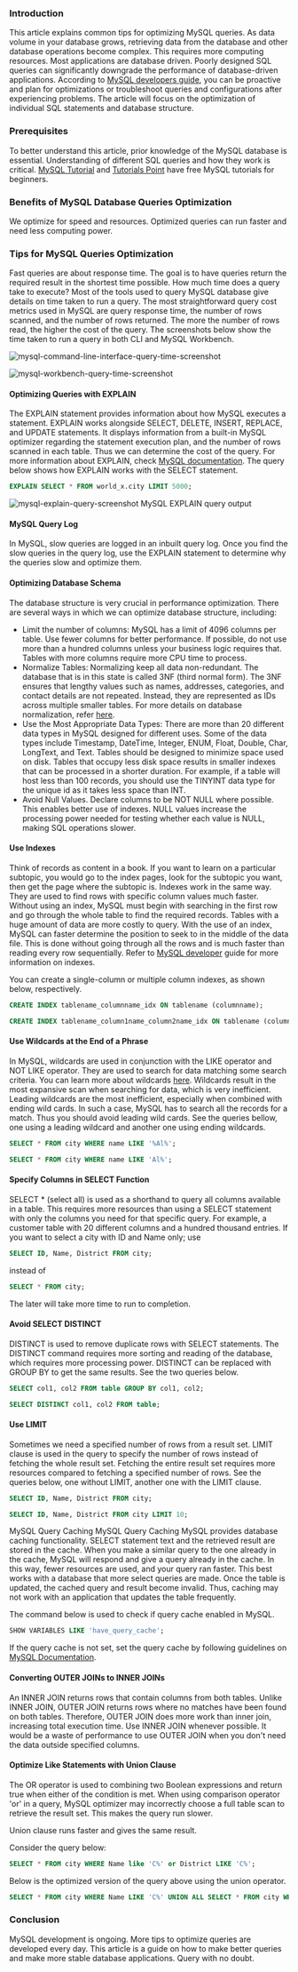 ### Introduction

This article explains common tips for optimizing MySQL queries. As data volume in your database grows, retrieving data from the database and other database operations become complex. This requires more computing resources. Most applications are database driven. Poorly designed SQL queries can significantly downgrade the performance of database-driven applications. According to [MySQL developers guide](https://dev.mysql.com/doc/refman/8.0/en/optimize-overview.html), you can be proactive and plan for optimizations or troubleshoot queries and configurations after experiencing problems. The article will focus on the optimization of individual SQL statements and database structure.

### Prerequisites

To better understand this article, prior knowledge of the MySQL database is essential. Understanding of different SQL queries and how they work is critical. [MySQL Tutorial](https://www.mysqltutorial.org/) and [Tutorials Point](https://www.tutorialspoint.com/mysql/index.htm) have free MySQL tutorials for beginners.

### Benefits of MySQL Database Queries Optimization

We optimize for speed and resources. Optimized queries can run faster and need less computing power.

### Tips for MySQL Queries Optimization

Fast queries are about response time. The goal is to have queries return the required result in the shortest time possible. How much time does a query take to execute? Most of the tools used to query MySQL database give details on time taken to run a query. The most straightforward query cost metrics used in MySQL are query response time, the number of rows scanned, and the number of rows returned. The more the number of rows read, the higher the cost of the query. The screenshots below show the time taken to run a query in both CLI and MySQL Workbench.

![mysql-command-line-interface-query-time-screenshot](mysql-cli-query-time-screenshot.jpg)

![mysql-workbench-query-time-screenshot](mysql-workbench-query-time-screenshot.jpg)

#### Optimizing Queries with EXPLAIN

The EXPLAIN statement provides information about how MySQL executes a statement. EXPLAIN works alongside SELECT, DELETE, INSERT, REPLACE, and UPDATE statements. It displays information from a built-in MySQL optimizer regarding the statement execution plan, and the number of rows scanned in each table. Thus we can determine the cost of the query. For more information about EXPLAIN, check [MySQL documentation](https://dev.mysql.com/doc/refman/8.0/en/using-explain.html). The query below shows how EXPLAIN works with the SELECT statement.
~~~~sql
EXPLAIN SELECT * FROM world_x.city LIMIT 5000;
~~~~
![mysql-explain-query-screenshot](mysql-explain-query-screenshot.jpg)
MySQL EXPLAIN query output

#### MySQL Query Log

In MySQL, slow queries are logged in an inbuilt query log. Once you find the slow queries in the query log, use the EXPLAIN statement to determine why the queries slow and optimize them.

#### Optimizing Database Schema

The database structure is very crucial in performance optimization. There are several ways in which we can optimize database structure, including:

- Limit the number of columns: MySQL has a limit of 4096 columns per table. Use fewer columns for better performance. If possible, do not use more than a hundred columns unless your business logic requires that. Tables with more columns require more CPU time to process.
- Normalize Tables: Normalizing keep all data non-redundant. The database that is in this state is called 3NF (third normal form). The 3NF ensures that lengthy values such as names, addresses, categories, and contact details are not repeated. Instead, they are represented as IDs across multiple smaller tables. For more details on database normalization, refer [here](https://www.guru99.com/database-normalization.html).
- Use the Most Appropriate Data Types: There are more than 20 different data types in MySQL designed for different uses.  Some of the data types include Timestamp, DateTime, Integer, ENUM, Float, Double, Char, LongText, and Text. Tables should be designed to minimize space used on disk. Tables that occupy less disk space results in smaller indexes that can be processed in a shorter duration. For example, if a table will host less than 100 records, you should use the TINYINT data type for the unique id as it takes less space than INT.
- Avoid Null Values. Declare columns to be NOT NULL where possible. This enables better use of indexes. NULL values increase the processing power needed for testing whether each value is NULL, making SQL operations slower.

#### Use Indexes

Think of records as content in a book. If you want to learn on a particular subtopic, you would go to the index pages, look for the subtopic you want, then get the page where the subtopic is. Indexes work in the same way. They are used to find rows with specific column values much faster. Without using an index, MySQL must begin with searching in the first row and go through the whole table to find the required records. Tables with a huge amount of data are more costly to query. With the use of an index, MySQL can faster determine the position to seek to in the middle of the data file. This is done without going through all the rows and is much faster than reading every row sequentially. Refer to [MySQL developer](https://dev.mysql.com/doc/refman/8.0/en/mysql-indexes.html) guide for more information on indexes.

You can create a single-column or multiple column indexes, as shown below, respectively.
~~~~sql
CREATE INDEX tablename_columnname_idx ON tablename (columnname);
~~~~
~~~~sql
CREATE INDEX tablename_column1name_column2name_idx ON tablename (column1name, column2name);
~~~~

#### Use Wildcards at the End of a Phrase

In MySQL, wildcards are used in conjunction with the LIKE operator and NOT LIKE operator. They are used to search for data matching some search criteria. You can learn more about wildcards [here](https://www.guru99.com/wildcards.html). Wildcards result in the most expansive scan when searching for data, which is very inefficient. Leading wildcards are the most inefficient, especially when combined with ending wild cards. In such a case, MySQL has to search all the records for a match. Thus you should avoid leading wild cards. See the queries bellow, one using a leading wildcard and another one using ending wildcards.
~~~~sql
SELECT * FROM city WHERE name LIKE '%Al%';
~~~~
~~~~sql
SELECT * FROM city WHERE name LIKE 'Al%';
~~~~

#### Specify Columns in SELECT Function

SELECT * (select all) is used as a shorthand to query all columns available in a table.  This requires more resources than using a SELECT statement with only the columns you need for that specific query. For example, a customer table with 20 different columns and a hundred thousand entries. If you want to select a city with ID and Name only; use
~~~~sql
SELECT ID, Name, District FROM city;
~~~~
instead of
~~~~sql
SELECT * FROM city;
~~~~
The later will take more time to run to completion.

#### Avoid SELECT DISTINCT

DISTINCT is used to remove duplicate rows with SELECT statements. The DISTINCT command requires more sorting and reading of the database, which requires more processing power. DISTINCT can be replaced with GROUP BY to get the same results. See the two queries below.
~~~~sql
SELECT col1, col2 FROM table GROUP BY col1, col2;
~~~~
~~~~sql
SELECT DISTINCT col1, col2 FROM table;
~~~~
#### Use LIMIT

Sometimes we need a specified number of rows from a result set. LIMIT clause is used in the query to specify the number of rows instead of fetching the whole result set. Fetching the entire result set requires more resources compared to fetching a specified number of rows. See the queries below, one without LIMIT, another one with the LIMIT clause.

~~~~sql
SELECT ID, Name, District FROM city;
~~~~
~~~~sql
SELECT ID, Name, District FROM city LIMIT 10;
~~~~

MySQL Query Caching
MySQL Query Caching MySQL provides database caching functionality. SELECT statement text and the retrieved result are stored in the cache. When you make a similar query to the one already in the cache, MySQL will respond and give a query already in the cache. In this way, fewer resources are used, and your query ran faster. This best works with a database that more select queries are made. Once the table is updated, the cached query and result become invalid. Thus, caching may not work with an application that updates the table frequently.

The command below is used to check if query cache enabled in MySQL.
~~~~sql
SHOW VARIABLES LIKE 'have_query_cache';
~~~~

If the query cache is not set, set the query cache by following guidelines on [MySQL Documentation](https://dev.mysql.com/doc/refman/5.6/en/query-cache-configuration.html#:~:text=To%20set%20the%20size%20of,default%20for%20query_cache_type%20of%200.).

#### Converting OUTER JOINs to INNER JOINs

An INNER JOIN returns rows that contain columns from both tables. Unlike INNER JOIN, OUTER JOIN returns rows where no matches have been found on both tables. Therefore, OUTER JOIN does more work than inner join, increasing total execution time. Use INNER JOIN whenever possible. It would be a waste of performance to use OUTER JOIN when you don't need the data outside specified columns.

#### Optimize Like Statements with Union Clause

The OR operator is used to combining two Boolean expressions and return true when either of the condition is met. When using comparison operator 'or' in a query, MySQL optimizer may incorrectly choose a full table scan to retrieve the result set. This makes the query run slower.

Union clause runs faster and gives the same result.

Consider the query below:

~~~~sql
SELECT * FROM city WHERE Name like 'C%' or District LIKE 'C%';
~~~~
Below is the optimized version of the query above using the union operator.
~~~~sql
SELECT * FROM city WHERE Name LIKE 'C%' UNION ALL SELECT * FROM city WHERE District LIKE 'C%';
~~~~

### Conclusion

MySQL development is ongoing. More tips to optimize queries are developed every day. This article is a guide on how to make better queries and make more stable database applications. Query with no doubt.
